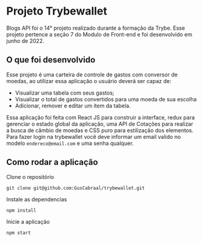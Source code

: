 # Projeto Trybewallet

Blogs API foi o 14° projeto realizado durante a formação da Trybe. Esse projeto pertence a seção 7 do Modulo de Front-end e foi desenvolvido em junho de 2022.

## O que foi desenvolvido

Esse projeto é uma carteira de controle de gastos com conversor de moedas, ao utilizar essa aplicação o usuário deverá ser capaz de: 
- Visualizar uma tabela com seus gastos;
- Visualizar o total de gastos convertidos para uma moeda de sua escolha
- Adicionar, remover e editar um item da tabela.

Essa aplicação foi feita com React JS para construir a interface, redux para gerenciar o estado global da aplicação, uma API de Cotações para realizar a busca de câmbio de moedas e CSS puro para estilização dos elementos.
Para fazer login na trybewallet você deve informar um email valido no modelo `endereco@email.com` e uma senha qualquer.

## Como rodar a aplicação

Clone o repositório 
```
git clone git@github.com:GusCabraal/trybewallet.git
```
Instale as dependencias 
```
npm install
```
Inicie a aplicação 
```
npm start
``` 
